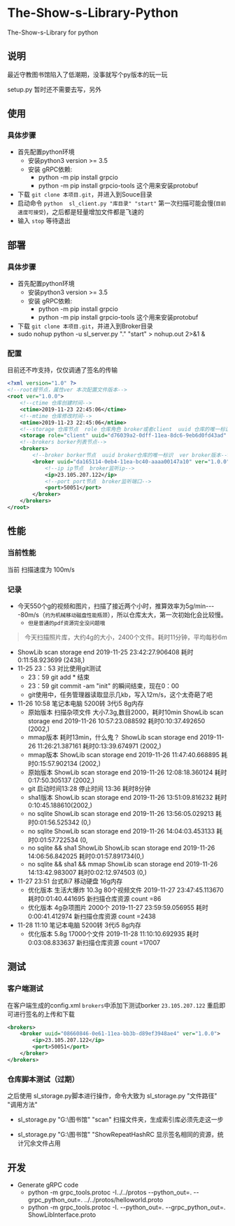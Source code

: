 # The-Show-s-Library-Python
The-Show-s-Library for python
## 说明
最近守教图书馆陷入了低潮期，没事就写个py版本的玩一玩

setup.py 暂时还不需要去写，另外 

## 使用
### 具体步骤
* 首先配置python环境
    * 安装python3 version >= 3.5
    * 安装 gRPC依赖:
        * python -m pip install grpcio  
        * python -m pip install grpcio-tools 这个用来安装protobuf
* 下载 `git clone 本项目.git`，并进入到Souce目录
* 启动命令 `python  sl_client.py "库目录" "start"`  第一次扫描可能会慢(`目前速度可接受`)，之后都是轻量增加文件都是飞速的
* 输入 `stop` 等待退出

## 部署
### 具体步骤
* 首先配置python环境
    * 安装python3 version >= 3.5
    * 安装 gRPC依赖:
        * python -m pip install grpcio  
        * python -m pip install grpcio-tools 这个用来安装protobuf
* 下载 `git clone 本项目.git`，并进入到Broker目录
* sudo nohup python -u sl_server.py "." "start" > nohup.out 2>&1 &

### 配置

目前还不咋支持，仅仅调通了签名的传输

```xml
<?xml version="1.0" ?>
<!--root根节点，属性ver 本次配置文件版本-->
<root ver="1.0.0">
    <!--ctime 仓库创建时间-->
    <ctime>2019-11-23 22:45:06</ctime>
    <!--mtime 仓库修改时间-->
    <mtime>2019-11-23 22:45:06</mtime>
    <!--storage 仓库节点  role 仓库角色 broker或者client  uuid 仓库的唯一标识-->
    <storage role="client" uuid="d76039a2-0dff-11ea-8dc6-9eb6d0fd43ad" />
    <!--brokers borker列表节点-->
    <brokers>
        <!--broker borker节点  uuid broker仓库的唯一标识  ver broker版本-->
        <broker uuid="da165114-0eb4-11ea-bc40-aaaa00147a10" ver="1.0.0">
            <!--ip ip节点  broker监听ip-->
            <ip>23.105.207.122</ip>
            <!--port port节点  broker监听端口-->
            <port>50051</port>
        </broker>
    </brokers>
</root>
```

## 性能

### 当前性能
当前  扫描速度为  100m/s
### 记录

* 今天550个g的视频和图片，扫描了接近两个小时，推算效率为5g/min----80m/s（`约为机械移动磁盘性能瓶颈`），所以仓库太大，第一次初始化会比较慢。
    * `但是普通的pdf资源完全没问题哦`

> 今天扫描照片库，大约4g的大小，2400个文件。耗时11分钟，平均每秒6m

* ShowLib scan storage end    2019-11-25 23:42:27.906408  耗时0:11:58.923699
    (2438,)
* 11-25 23：53 对比使用git测试
    * 23：59 git add * 结束
    * 23：59 git commit -am "init" 的瞬间结束，现在0：00
    * git使用中，任务管理器读取显示几kb，写入12m/s，这个太奇葩了吧
* 11-26 10:58 笔记本电脑 5200转 3代i5 8g内存
    * 原始版本 扫描杂项文件 大小7.3g,数目2000，耗时10min  ShowLib scan storage end    2019-11-26 10:57:23.088592  耗时0:10:37.492650 (2002,)
    * mmap版本 耗时13min，什么鬼？    ShowLib scan storage end    2019-11-26 11:26:21.387161  耗时0:13:39.674971 (2002,)
    * mmap版本                      ShowLib scan storage end    2019-11-26 11:47:40.668895  耗时0:15:57.902134 (2002,)
    * 原始版本                      ShowLib scan storage end     2019-11-26 12:08:18.360124  耗时0:17:50.305137 (2002,)
    * git 启动时间13:28 停止时间 13:36 耗时8分钟
    * sha1版本                          ShowLib scan storage end    2019-11-26 13:51:09.816232  耗时0:10:45.188610(2002,)
    * no sqlite                         ShowLib scan storage end    2019-11-26 13:56:05.029213  耗时0:01:56.525342 (0,)
    * no sqlite                         ShowLib scan storage end    2019-11-26 14:04:03.453133  耗时0:01:57.722534 (0,
    * no sqlite && sha1 ShowLib         ShowLib scan storage end    2019-11-26 14:06:56.842025  耗时0:01:57.891734(0,)
    * no sqlite && sha1 && mmap         ShowLib scan storage end    2019-11-26 14:13:42.983007  耗时0:02:12.974503 (0,)
* 11-27 23:51 台式8i7 移动硬盘 16g内存
    * 优化版本        生活大爆炸 10.3g 80个视频文件  2019-11-27 23:47:45.113670  耗时0:01:40.441695 新扫描仓库资源 count =86
    * 优化版本        4g杂项图片 2000个    2019-11-27 23:59:59.056955  耗时0:00:41.412974 新扫描仓库资源 count =2438
* 11-28 11:10 笔记本电脑 5200转 3代i5 8g内存
    * 优化版本 5.8g 17000个文件       2019-11-28 11:10:10.692935  耗时0:03:08.833637 新扫描仓库资源 count =17007
## 测试

### 客户端测试
在客户端生成的config.xml `brokers`中添加下测试borker `23.105.207.122` 重启即可进行签名的上传和下载
```xml
<brokers>
    <broker uuid="08660846-0e61-11ea-bb3b-d89ef3948ae4" ver="1.0.0">
        <ip>23.105.207.122</ip>
        <port>50051</port>
    </broker>
</brokers>
```
### 仓库脚本测试（过期）

之后使用 sl_storage.py脚本进行操作，命令大致为  sl_storage.py "文件路径" "调用方法"

* sl_storage.py "G:\\图书馆" "scan"  扫描文件夹，生成索引库必须先走这一步

* sl_storage.py "G:\\图书馆" "ShowRepeatHashRC 显示签名相同的资源，统计冗余文件占用

## 开发

* Generate gRPC code
    * python -m grpc_tools.protoc -I../../protos --python_out=. --grpc_python_out=. ../../protos/helloworld.proto
    * python -m grpc_tools.protoc -I.  --python_out=.  --grpc_python_out=.  ShowLibInterface.proto

